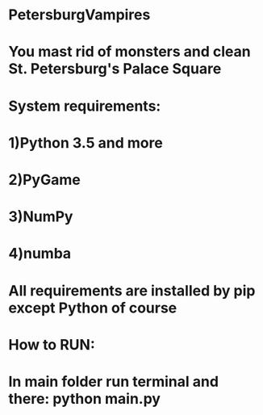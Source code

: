 # PetersburgVampires
# You mast rid of monsters and clean St. Petersburg's Palace Square 
# System requirements:
# 1)Python 3.5 and more
# 2)PyGame
# 3)NumPy
# 4)numba
# All requirements are installed by pip except Python of course
# How to RUN:
# In main folder run terminal and there: python main.py
